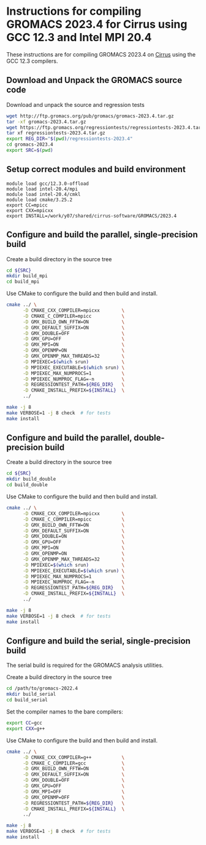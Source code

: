 Instructions for compiling GROMACS 2023.4 for Cirrus using GCC 12.3 and Intel MPI 20.4
======================================================================================

These instructions are for compiling GROMACS 2023.4 on [Cirrus](https://www.cirrus.ac.uk) using the GCC 12.3 compilers.

Download and Unpack the GROMACS source code
-------------------------------------------

Download and unpack the source and regression tests

```bash
wget http://ftp.gromacs.org/pub/gromacs/gromacs-2023.4.tar.gz
tar -xf gromacs-2023.4.tar.gz
wget https://ftp.gromacs.org/regressiontests/regressiontests-2023.4.tar.gz
tar xf regressiontests-2023.4.tar.gz
export REG_DIR="$(pwd)/regressiontests-2023.4"
cd gromacs-2023.4
export SRC=$(pwd)
```

Setup correct modules and build environment
-------------------------------------------

```
module load gcc/12.3.0-offload
module load intel-20.4/mpi
module load intel-20.4/cmkl
module load cmake/3.25.2
export CC=mpicc
export CXX=mpicxx
export INSTALL=/work/y07/shared/cirrus-software/GROMACS/2023.4
```

Configure and build the parallel, single-precision build
--------------------------------------------------------

Create a build directory in the source tree

```bash
cd ${SRC}
mkdir build_mpi
cd build_mpi
```

Use CMake to configure the build and then build and install.

```bash
cmake ../ \
      -D CMAKE_CXX_COMPILER=mpicxx        \
      -D CMAKE_C_COMPILER=mpicc           \
      -D GMX_BUILD_OWN_FFTW=ON            \
      -D GMX_DEFAULT_SUFFIX=ON            \
      -D GMX_DOUBLE=OFF                   \
      -D GMX_GPU=OFF                      \
      -D GMX_MPI=ON                       \
      -D GMX_OPENMP=ON                    \
      -D GMX_OPENMP_MAX_THREADS=32        \
      -D MPIEXEC=$(which srun)            \
      -D MPIEXEC_EXECUTABLE=$(which srun) \
      -D MPIEXEC_MAX_NUMPROCS=1           \
      -D MPIEXEC_NUMPROC_FLAG=-n          \
      -D REGRESSIONTEST_PATH=${REG_DIR}   \
      -D CMAKE_INSTALL_PREFIX=${INSTALL}  \
      ../

make -j 8
make VERBOSE=1 -j 8 check  # for tests
make install
```


Configure and build the parallel, double-precision build
--------------------------------------------------------

Create a build directory in the source tree

```bash
cd ${SRC}
mkdir build_double
cd build_double
```

Use CMake to configure the build and then build and install.

```bash
cmake ../ \
      -D CMAKE_CXX_COMPILER=mpicxx        \
      -D CMAKE_C_COMPILER=mpicc           \
      -D GMX_BUILD_OWN_FFTW=ON            \
      -D GMX_DEFAULT_SUFFIX=ON            \
      -D GMX_DOUBLE=ON                    \
      -D GMX_GPU=OFF                      \
      -D GMX_MPI=ON                       \
      -D GMX_OPENMP=ON                    \
      -D GMX_OPENMP_MAX_THREADS=32        \
      -D MPIEXEC=$(which srun)            \
      -D MPIEXEC_EXECUTABLE=$(which srun) \
      -D MPIEXEC_MAX_NUMPROCS=1           \
      -D MPIEXEC_NUMPROC_FLAG=-n          \
      -D REGRESSIONTEST_PATH=${REG_DIR}   \
      -D CMAKE_INSTALL_PREFIX=${INSTALL}  \
      ../

make -j 8
make VERBOSE=1 -j 8 check  # for tests
make install
```

Configure and build the serial, single-precision build
-------------------------------------------------------

The serial build is required for the GROMACS analysis utilities.

Create a build directory in the source tree

```bash
cd /path/to/gromacs-2022.4
mkdir build_serial
cd build_serial
```

Set the compiler names to the bare compilers:

```bash
export CC=gcc
export CXX=g++
```

Use CMake to configure the build and then build and install.

```bash
cmake ../ \
      -D CMAKE_CXX_COMPILER=g++           \
      -D CMAKE_C_COMPILER=gcc             \
      -D GMX_BUILD_OWN_FFTW=ON            \
      -D GMX_DEFAULT_SUFFIX=ON            \
      -D GMX_DOUBLE=OFF                   \
      -D GMX_GPU=OFF                      \
      -D GMX_MPI=OFF                      \
      -D GMX_OPENMP=OFF                   \
      -D REGRESSIONTEST_PATH=${REG_DIR}   \
      -D CMAKE_INSTALL_PREFIX=${INSTALL}  \
      ../

make -j 8
make VERBOSE=1 -j 8 check  # for tests
make install
```
